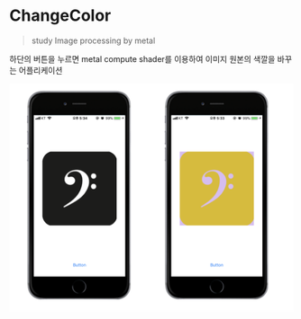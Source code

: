 # ChangeColor
>study Image processing by metal

하단의 버튼을 누르면 metal compute shader를 이용하여 이미지 원본의 색깔을 바꾸는 어플리케이션

<img src="ChangeColor/img/image_processing.png" width="600"/> 

